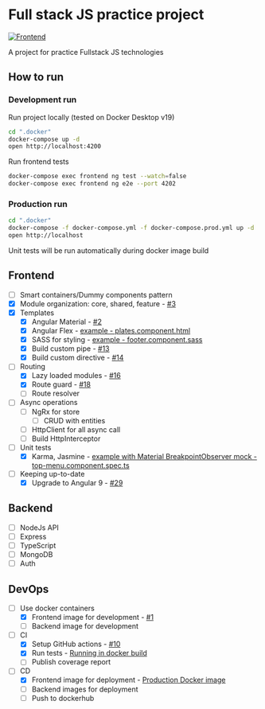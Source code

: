 # Full stack JS practice project

[![Frontend](https://github.com/rodion-arr/js-fullstack-practice/workflows/Frontend/badge.svg)](https://github.com/rodion-arr/js-fullstack-practice/actions?query=workflow%3AFrontend)

A project for practice Fullstack JS technologies

## How to run
### Development run
Run project locally (tested on Docker Desktop v19)
```bash
cd ".docker"
docker-compose up -d
open http://localhost:4200
```

Run frontend tests
```bash
docker-compose exec frontend ng test --watch=false
docker-compose exec frontend ng e2e --port 4202
```

### Production run
```bash
cd ".docker"
docker-compose -f docker-compose.yml -f docker-compose.prod.yml up -d
open http://localhost
```

Unit tests will be run automatically during docker image build

## Frontend 
- [ ] Smart containers/Dummy components pattern 
- [x] Module organization: core, shared, feature - [#3](https://github.com/rodion-arr/js-fullstack-practice/pull/3)
- [x] Templates 
    - [x] Angular Material - [#2](https://github.com/rodion-arr/js-fullstack-practice/pull/2)
    - [x] Angular Flex - [example - plates.component.html](https://github.com/rodion-arr/js-fullstack-practice/blob/master/frontend/src/app/home/plates/plates.component.html)
    - [x] SASS for styling - [example - footer.component.sass](https://github.com/rodion-arr/js-fullstack-practice/blob/master/frontend/src/app/core/footer/footer.component.sass)
    - [x] Build custom pipe - [#13](https://github.com/rodion-arr/js-fullstack-practice/pull/13)
    - [x] Build custom directive - [#14](https://github.com/rodion-arr/js-fullstack-practice/pull/14)
- [ ] Routing
    - [x] Lazy loaded modules - [#16](https://github.com/rodion-arr/js-fullstack-practice/pull/16)
    - [x] Route guard - [#18](https://github.com/rodion-arr/js-fullstack-practice/pull/18)
    - [ ] Route resolver
- [ ] Async operations
    - [ ] NgRx for store
        - [ ] CRUD with entities
    - [ ] HttpClient for all async call
    - [ ] Build HttpInterceptor   
- [ ] Unit tests
    - [x] Karma, Jasmine - [example with Material BreakpointObserver mock - top-menu.component.spec.ts](https://github.com/rodion-arr/js-fullstack-practice/blob/master/frontend/src/app/core/top-menu/top-menu.component.spec.ts)
- [ ] Keeping up-to-date
    - [x] Upgrade to Angular 9 - [#29](https://github.com/rodion-arr/js-fullstack-practice/pull/29)

## Backend 
- [ ] NodeJs API
- [ ] Express
- [ ] TypeScript
- [ ] MongoDB
- [ ] Auth

## DevOps
- [ ] Use docker containers 
    - [x] Frontend image for development - [#1](https://github.com/rodion-arr/js-fullstack-practice/pull/1)
    - [ ] Backend image for development
- [ ] CI
    - [x] Setup GitHub actions - [#10](https://github.com/rodion-arr/js-fullstack-practice/pull/10)
    - [x] Run tests - [Running in docker build](/.docker/frontend/Dockerfile.prod#L29)
    - [ ] Publish coverage report
- [ ] CD
    - [x] Frontend image for deployment - [Production Docker image](/.docker/frontend/Dockerfile.prod)
    - [ ] Backend images for deployment
    - [ ] Push to dockerhub 
